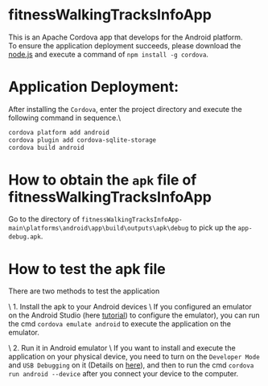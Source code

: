# fitnessWalkingTracksInfoApp
This is an Apache Cordova app that develops for the Android platform.\
To ensure the application deployment succeeds, please download the [node.js](https://nodejs.org/en) and execute a command of `npm install -g cordova`.



# Application Deployment:
After installing the `Cordova`, enter the project directory and execute the following command in sequence.\
```bash
cordova platform add android 
cordova plugin add cordova-sqlite-storage
cordova build android
```
# How to obtain the `apk` file of fitnessWalkingTracksInfoApp
Go to the directory of `fitnessWalkingTracksInfoApp-main\platforms\android\app\build\outputs\apk\debug` to pick up the `app-debug.apk`.

# How to test the apk file
There are two methods to test the application

\ 1. Install the apk to your Android devices
\ If you configured an emulator on the Android Studio (here [tutorial](https://developer.android.com/studio/run/managing-avds)) to configure the emulator), you can run the cmd `cordova emulate android` to execute the application on the emulator.

\ 2. Run it in Android emulator
\ If you want to install and execute the application on your physical device, you need to turn on the `Developer Mode` and `USB Debugging` on it (Details on [here](https://developer.android.com/studio/debug/dev-options)), and then to run the cmd `cordova run android --device` after you connect your device to the computer.
